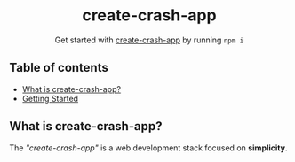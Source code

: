 
<h1 align="center">
  create-crash-app
</h1>

<p align="center">
  Get started with <a rel="noopener noreferrer" target="_blank" href="https://create-crash-app.vercel.app/">create-crash-app</a> by running <code>npm i</code>
</p>

<h2 id="table-of-contents">Table of contents</h2>

- <a href="#about">What is create-crash-app?</a>
- <a href="#getting-started">Getting Started</a>

<h2 id="about">What is create-crash-app?</h2>

The _"create-crash-app"_ is a web development stack focused on **simplicity**.
